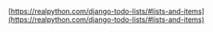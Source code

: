 [https://realpython.com/django-todo-lists/#lists-and-items](https://realpython.com/django-todo-lists/#lists-and-items)
<!-- [https://realpython.com/django-todo-lists/#show-the-items-in-a-to-do-list](https://realpython.com/django-todo-lists/#show-the-items-in-a-to-do-list) -->
<!-- * [https://realpython.com/django-todo-lists/#reuse-class-based-generic-views](https://realpython.com/django-todo-lists/#reuse-class-based-generic-views) -->
<!-- * [https://realpython.com/django-todo-lists/#create-the-database](https://realpython.com/django-todo-lists/#create-the-database) -->